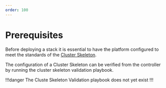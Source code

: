 ```yaml
---
order: 100
---
```

# Prerequisites

Before deploying a stack it is essential to have the platform configured to meet the standards of the [Cluster Skeleton](../overview/cluster-skeleton.md).

The configuration of a Cluster Skeleton can be verified from the controller by running the cluster skeleton validation playbook.

!!!danger
The Cluste Skeleton Validation playbook does not yet exist
!!!
